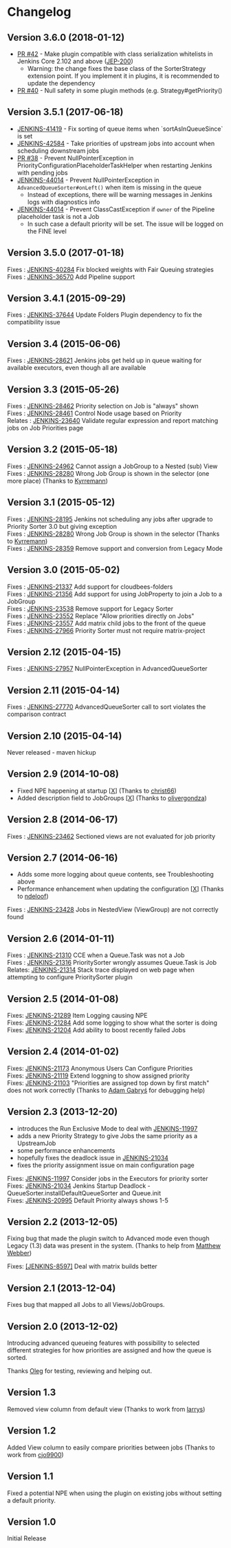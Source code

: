 # Changelog

## Version 3.6.0 (2018-01-12)

-   [PR
    \#42](https://github.com/jenkinsci/priority-sorter-plugin/pull/42) -
    Make plugin compatible with class serialization whitelists in
    Jenkins Core 2.102 and
    above ([JEP-200](https://github.com/jenkinsci/jep/tree/master/jep/200))
    -   Warning: the change fixes the base class of
        the SorterStrategy extension point. If you implement it in
        plugins, it is recommended to update the dependency
-   [PR
    \#40](https://github.com/jenkinsci/priority-sorter-plugin/pull/40) -
    Null safety in some plugin methods (e.g. Strategy\#getPriority()

## Version 3.5.1 (2017-06-18)

-   [JENKINS-41419](https://issues.jenkins-ci.org/browse/JENKINS-41419) -
    Fix sorting of queue items when \`sortAsInQueueSince\` is set
-   [JENKINS-42584](https://issues.jenkins-ci.org/browse/JENKINS-42584) -
    Take priorities of upstream jobs into account when scheduling
    downstream jobs
-   [PR
    \#38](https://github.com/jenkinsci/priority-sorter-plugin/pull/38) -
    Prevent NullPointerException in
    PriorityConfigurationPlaceholderTaskHelper when restarting Jenkins
    with pending jobs
-   [JENKINS-44014](https://issues.jenkins-ci.org/projects/JENKINS/issues/JENKINS-44014) -
    Prevent NullPointerException in `AdvancedQueueSorter#onLeft()` when
    item is missing in the queue
    -   Instead of exceptions, there will be warning messages in Jenkins
        logs with diagnostics info
-   [JENKINS-44014](https://issues.jenkins-ci.org/projects/JENKINS/issues/JENKINS-44014) -
    Prevent ClassCastException if `owner` of the Pipeline placeholder
    task is not a Job
    -   In such case a default priority will be set. The issue will be
        logged on the FINE level

## Version 3.5.0 (2017-01-18)

Fixes :
[JENKINS-40284](https://issues.jenkins-ci.org/browse/JENKINS-40284) Fix
blocked weights with Fair Queuing strategies  
Fixes :
[JENKINS-36570](https://issues.jenkins-ci.org/browse/JENKINS-36570) Add
Pipeline support

## Version 3.4.1 (2015-09-29)

Fixes :
[JENKINS-37644](https://issues.jenkins-ci.org/browse/JENKINS-37644)
Update Folders Plugin dependency to fix the compatibility issue

## Version 3.4 (2015-06-06)

Fixes :
[JENKINS-28621](https://issues.jenkins-ci.org/browse/JENKINS-28621)
Jenkins jobs get held up in queue waiting for available executors, even
though all are available

## Version 3.3 (2015-05-26)

Fixes :
[JENKINS-28462](https://issues.jenkins-ci.org/browse/JENKINS-28462)
Priority selection on Job is "always" shown  
Fixes :
[JENKINS-28461](https://issues.jenkins-ci.org/browse/JENKINS-28461)
Control Node usage based on Priority  
Relates :
[JENKINS-23640](https://issues.jenkins-ci.org/browse/JENKINS-23640)
Validate regular expression and report matching jobs on Job Priorities
page

## Version 3.2 (2015-05-18)

Fixes :
[JENKINS-24962](https://issues.jenkins-ci.org/browse/JENKINS-24962)
Cannot assign a JobGroup to a Nested (sub) View  
Fixes :
[JENKINS-28280](https://issues.jenkins-ci.org/browse/JENKINS-28280)
Wrong Job Group is shown in the selector (one more place) (Thanks
to [Kyrremann](https://github.com/Kyrremann))

## Version 3.1 (2015-05-12)

Fixes :
[JENKINS-28195](https://issues.jenkins-ci.org/browse/JENKINS-28195)
Jenkins not scheduling any jobs after upgrade to Priority Sorter 3.0 but
giving exception  
Fixes :
[JENKINS-28280](https://issues.jenkins-ci.org/browse/JENKINS-28280)
Wrong Job Group is shown in the selector (Thanks
to [Kyrremann](https://github.com/Kyrremann))  
Fixes :
[JENKINS-28359](https://issues.jenkins-ci.org/browse/JENKINS-28359)
Remove support and conversion from Legacy Mode

## Version 3.0 (2015-05-02)

Fixes :
[JENKINS-21337](https://issues.jenkins-ci.org/browse/JENKINS-21337) Add
support for cloudbees-folders  
Fixes :
[JENKINS-21356](https://issues.jenkins-ci.org/browse/JENKINS-21356) Add
support for using JobProperty to join a Job to a JobGroup  
Fixes :
[JENKINS-23538](https://issues.jenkins-ci.org/browse/JENKINS-23538)
Remove support for Legacy Sorter  
Fixes :
[JENKINS-23552](https://issues.jenkins-ci.org/browse/JENKINS-23552)
Replace "Allow priorities directly on Jobs"  
Fixes :
[JENKINS-23557](https://issues.jenkins-ci.org/browse/JENKINS-23557) Add
matrix child jobs to the front of the queue  
Fixes :
[JENKINS-27966](https://issues.jenkins-ci.org/browse/JENKINS-27966)
Priority Sorter must not require matrix-project

## Version 2.12 (2015-04-15)

Fixes :
[JENKINS-27957](https://issues.jenkins-ci.org/browse/JENKINS-27957)
NullPointerException in AdvancedQueueSorter

## Version 2.11 (2015-04-14)

Fixes :
[JENKINS-27770](https://issues.jenkins-ci.org/browse/JENKINS-27770)
AdvancedQueueSorter call to sort violates the comparison contract

## Version 2.10 (2015-04-14)

Never released - maven hickup

## Version 2.9 (2014-10-08)

-   Fixed NPE happening at startup
    \[[X](https://github.com/jenkinsci/priority-sorter-plugin/commit/72272f430d6aa45a3c48b7b339dbd14f1a70d5c7)\]
    (Thanks to [christ66](https://github.com/christ66))
-   Added description field to JobGroups
    \[[X](https://github.com/jenkinsci/priority-sorter-plugin/commit/d394479d589736d3c7f25d0fa3d69b60f6c0dd7c)\]
    (Thanks to [olivergondza](https://github.com/olivergondza))

## Version 2.8 (2014-06-17)

Fixes :
[JENKINS-23462](https://issues.jenkins-ci.org/browse/JENKINS-23462)
Sectioned views are not evaluated for job priority

## Version 2.7 (2014-06-16)

-   Adds some more logging about queue contents, see Troubleshooting
    above
-   Performance enhancement when updating the configuration
    \[[X](https://github.com/jenkinsci/priority-sorter-plugin/commit/e46b2b1fbc4396f441c69692eb328fb982325572)\]
    (Thanks to [ndeloof](https://github.com/ndeloof))

Fixes :
[JENKINS-23428](https://issues.jenkins-ci.org/browse/JENKINS-23428) Jobs
in NestedView (ViewGroup) are not correctly found

## Version 2.6 (2014-01-11)

Fixes :
[JENKINS-21310](https://issues.jenkins-ci.org/browse/JENKINS-21310) CCE
when a Queue.Task was not a Job  
Fixes :
[JENKINS-21316](https://issues.jenkins-ci.org/browse/JENKINS-21316)
PrioritySorter wrongly assumes Queue.Task is Job  
Relates:
[JENKINS-21314](https://issues.jenkins-ci.org/browse/JENKINS-21314)
Stack trace displayed on web page when attempting to configure
PrioritySorter plugin

## Version 2.5 (2014-01-08)

Fixes:
[JENKINS-21289](https://issues.jenkins-ci.org/browse/JENKINS-21289) Item
Logging causing NPE  
Fixes:
[JENKINS-21284](https://issues.jenkins-ci.org/browse/JENKINS-21284) Add
some logging to show what the sorter is doing  
Fixes:
[JENKINS-21204](https://issues.jenkins-ci.org/browse/JENKINS-21204) Add
ability to boost recently failed Jobs

## Version 2.4 (2014-01-02)

Fixes:
[JENKINS-21173](https://issues.jenkins-ci.org/browse/JENKINS-21173)
Anonymous Users Can Configure Priorities  
Fixes:
[JENKINS-21119](https://issues.jenkins-ci.org/browse/JENKINS-21119)
Extend loggning to show assigned priority  
Fixes:
[JENKINS-21103](https://issues.jenkins-ci.org/browse/JENKINS-21103)
"Priorities are assigned top down by first match" does not work
correctly (Thanks to [Adam Gabryś](http://www.adam.gabrys.biz/) for
debugging help)

## Version 2.3 (2013-12-20)

-   introduces the Run Exclusive Mode to deal with
    [JENKINS-11997](https://issues.jenkins-ci.org/browse/JENKINS-11997)
-   adds a new Priority Strategy to give Jobs the same priority as a
    UpstreamJob
-   some performance enhancements
-   hopefully fixes the deadlock issue in
    [JENKINS-21034](https://issues.jenkins-ci.org/browse/JENKINS-21034)
-   fixes the priority assignment issue on main configuration page

Fixes:
[JENKINS-11997](https://issues.jenkins-ci.org/browse/JENKINS-11997)
Consider jobs in the Executors for priority sorter  
Fixes:
[JENKINS-21034](https://issues.jenkins-ci.org/browse/JENKINS-21034)
Jenkins Startup Deadlock - QueueSorter.installDefaultQueueSorter and
Queue.init  
Fixes:
[JENKINS-20995](https://issues.jenkins-ci.org/browse/JENKINS-20995)
Default Priority always shows 1-5

## Version 2.2 (2013-12-05)

Fixing bug that made the plugin switch to Advanced mode even though
Legacy (1.3) data was present in the system. (Thanks to help from
[Matthew Webber](http://www.diamond.ac.uk/))

Fixes:
[\[JENKINS-8597\]](https://issues.jenkins-ci.org/browse/JENKINS-8597)
Deal with matrix builds better

## Version 2.1 (2013-12-04)

Fixes bug that mapped all Jobs to all Views/JobGroups.

## Version 2.0 (2013-12-02)

Introducing advanced queueing features with possibility to selected
different strategies for how priorities are assigned and how the queue
is sorted.

Thanks [Oleg](https://github.com/oleg-nenashev) for testing,
reviewing and helping out.

## Version 1.3

Removed view column from default view (Thanks to work
from [larrys](http://github.com/larrys/Hudson-Priority-Sorter-Plugin))

## Version 1.2

Added View column to easily compare priorities between jobs (Thanks to
work from
[cjo9900](http://github.com/cjo9900/Hudson-Priority-Sorter-Plugin))

## Version 1.1

Fixed a potential NPE when using the plugin on existing jobs without
setting a default priority.

## Version 1.0

Initial Release

